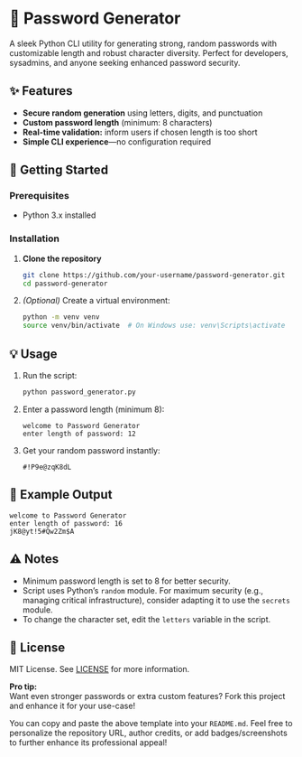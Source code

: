 # 🔑 Password Generator

A sleek Python CLI utility for generating strong, random passwords with customizable length and robust character diversity. Perfect for developers, sysadmins, and anyone seeking enhanced password security.

## ✨ Features

- **Secure random generation** using letters, digits, and punctuation
- **Custom password length** (minimum: 8 characters)
- **Real-time validation:** inform users if chosen length is too short
- **Simple CLI experience**—no configuration required

## 🚀 Getting Started

### Prerequisites

- Python 3.x installed

### Installation

1. **Clone the repository**
    ```bash
    git clone https://github.com/your-username/password-generator.git
    cd password-generator
    ```

2. *(Optional)* Create a virtual environment:
    ```bash
    python -m venv venv
    source venv/bin/activate  # On Windows use: venv\Scripts\activate
    ```

## 💡 Usage

1. Run the script:
    ```bash
    python password_generator.py
    ```

2. Enter a password length (minimum 8):

    ```
    welcome to Password Generator
    enter length of password: 12
    ```

3. Get your random password instantly:
    ```
    #!P9e@zqK8dL
    ```

## 📝 Example Output

```
welcome to Password Generator
enter length of password: 16
jK8@yt!5#Qw2Zm$A
```

## ⚠️ Notes

- Minimum password length is set to 8 for better security.
- Script uses Python’s `random` module. For maximum security (e.g., managing critical infrastructure), consider adapting it to use the `secrets` module.
- To change the character set, edit the `letters` variable in the script.

## 📄 License

MIT License. See [LICENSE](LICENSE) for more information.

**Pro tip:**  
Want even stronger passwords or extra custom features? Fork this project and enhance it for your use-case!

You can copy and paste the above template into your `README.md`. Feel free to personalize the repository URL, author credits, or add badges/screenshots to further enhance its professional appeal!
